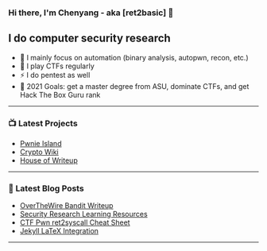 ### Hi there, I'm Chenyang - aka [ret2basic] 👋

## I do computer security research

- 🔭 I mainly focus on automation (binary analysis, autopwn, recon, etc.)
- 🌱 I play CTFs regularly
- ⚡ I do pentest as well
- 🥅 2021 Goals: get a master degree from ASU, dominate CTFs, and get Hack The Box Guru rank

---

### 📺 Latest Projects

<!-- PROJECTS:START -->
- [Pwnie Island](https://ctftime.org/team/117561)
- [Crypto Wiki](https://crypto.ret2basic.com)
- [House of Writeup](https://github.com/ret2basic/House-of-Writeup)
<!-- PROJECTS:END -->

---

### 📕 Latest Blog Posts

<!-- BLOG-POST-LIST:START -->
- [OverTheWire Bandit Writeup](https://www.ret2basic.com/blog/overthewire-bandit-writeup)
- [Security Research Learning Resources](https://www.ret2basic.com/blog/ctf-learning-resources)
- [CTF Pwn ret2syscall Cheat Sheet](https://www.ret2basic.com/blog/ctf-pwn-ret2syscall-cheat-sheet)
- [Jekyll LaTeX Integration](https://www.ret2basic.com/blog/jekyll-latex-integration)
<!-- BLOG-POST-LIST:END -->

---

[website]: https://www.ret2basic.com
[twitter]: https://twitter.com/ret2basic
